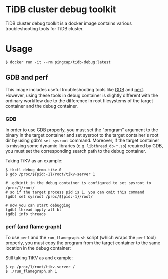 # TiDB cluster debug toolkit

TiDB cluster debug toolkit is a docker image contains various troubleshooting tools for TiDB cluster.

# Usage

```shell
$ docker run -it --rm pingcap/tidb-debug:latest
```

## GDB and perf

This image includes useful troubleshooting tools like [GDB](https://www.gnu.org/software/gdb/) and [perf](https://en.wikipedia.org/wiki/Perf_(Linux)). However, using these tools in debug container is slightly different with the ordinary workflow due to the difference in root filesystems of the target container and the debug container.

### GDB

In order to use GDB properly, you must set the "program" argument to the binary in the target container and set sysroot to the target container's root dir by using gdb's `set sysroot` command. Moreover, if the target container is missing some dynamic libraries (e.g. `libthread_db-*.so`) required by GDB, you must set the corresponding search path to the debug container.

Taking TiKV as an example:

```shell
$ tkctl debug demo-tikv-0
$ gdb /proc/${pid:-1}/root/tikv-server 1

# .gdbinit in the debug container is configured to set sysroot to /proc/1/root/
# so if the target process pid is 1, you can omit this command
(gdb) set sysroot /proc/${pid:-1}/root/

# now you can start debugging
(gdb) thread apply all bt
(gdb) info threads
```

### perf (and flame graph)

To use `perf` and the `run_flamegraph.sh` script (which wraps the `perf` tool) properly, you must copy the program from the target container to the same location in the debug container:

Still taking TiKV as and example:

```shell
$ cp /proc/1/root/tikv-server /
$ ./run_flamegraph.sh 1
```

